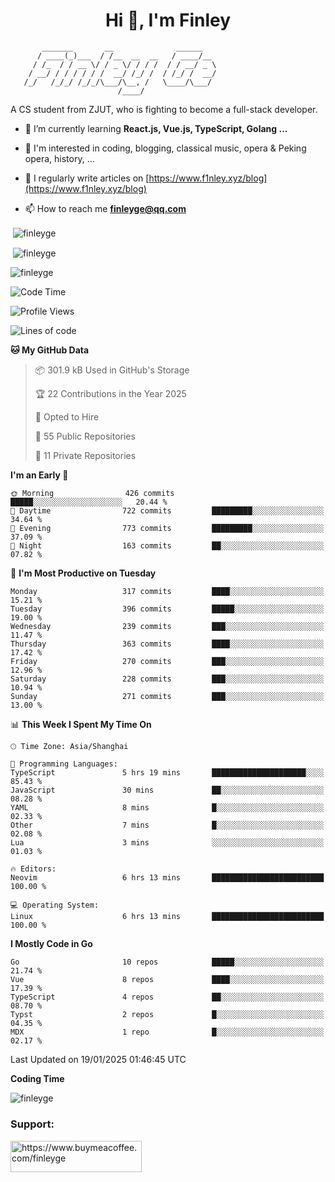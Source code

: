 <h1 align="center">Hi 👋, I'm Finley</h1>

```text
       _______       __              ______   
      / ____(_)___  / /__  __  __   / ____/__ 
     / /_  / / __ \/ / _ \/ / / /  / / __/ _ \
    / __/ / / / / / /  __/ /_/ /  / /_/ /  __/
   /_/   /_/_/ /_/_/\___/\__, /   \____/\___/
                        /____/                
```

<p align="left">

A CS student from ZJUT,
who is fighting to become a full-stack developer.

</p>

<p align="left">

- 🌱 I’m currently learning **React.js, Vue.js, TypeScript, Golang ...**

- 🧠 I'm interested in coding, blogging, classical music, opera & Peking opera, history, ...

- 📝 I regularly write articles on [https://www.f1nley.xyz/blog](https://www.f1nley.xyz/blog)

- 📫 How to reach me **finleyge@qq.com**

</p>

<p>&nbsp;<img align="center" src="https://github-readme-stats.vercel.app/api/top-langs/?username=finleyge&show_icons=true&locale=en&hide=javascript,html,tex" alt="finleyge" /></p>

<p>&nbsp;<img align="center" src="https://github-readme-stats.vercel.app/api?username=finleyge&show_icons=true&locale=en" alt="finleyge" /></p>

<p><img align="center" src="https://github-readme-streak-stats.herokuapp.com/?user=finleyge&" alt="finleyge" /></p>

<!--START_SECTION:waka-->
![Code Time](http://img.shields.io/badge/Code%20Time-2%2C051%20hrs%2012%20mins-blue)

![Profile Views](http://img.shields.io/badge/Profile%20Views-0-blue)

![Lines of code](https://img.shields.io/badge/From%20Hello%20World%20I%27ve%20Written-1.4%20million%20lines%20of%20code-blue)

**🐱 My GitHub Data** 

> 📦 301.9 kB Used in GitHub's Storage 
 > 
> 🏆 22 Contributions in the Year 2025
 > 
> 💼 Opted to Hire
 > 
> 📜 55 Public Repositories 
 > 
> 🔑 11 Private Repositories 
 > 
**I'm an Early 🐤** 

```text
🌞 Morning                426 commits         █████░░░░░░░░░░░░░░░░░░░░   20.44 % 
🌆 Daytime                722 commits         █████████░░░░░░░░░░░░░░░░   34.64 % 
🌃 Evening                773 commits         █████████░░░░░░░░░░░░░░░░   37.09 % 
🌙 Night                  163 commits         ██░░░░░░░░░░░░░░░░░░░░░░░   07.82 % 
```
📅 **I'm Most Productive on Tuesday** 

```text
Monday                   317 commits         ████░░░░░░░░░░░░░░░░░░░░░   15.21 % 
Tuesday                  396 commits         █████░░░░░░░░░░░░░░░░░░░░   19.00 % 
Wednesday                239 commits         ███░░░░░░░░░░░░░░░░░░░░░░   11.47 % 
Thursday                 363 commits         ████░░░░░░░░░░░░░░░░░░░░░   17.42 % 
Friday                   270 commits         ███░░░░░░░░░░░░░░░░░░░░░░   12.96 % 
Saturday                 228 commits         ███░░░░░░░░░░░░░░░░░░░░░░   10.94 % 
Sunday                   271 commits         ███░░░░░░░░░░░░░░░░░░░░░░   13.00 % 
```


📊 **This Week I Spent My Time On** 

```text
🕑︎ Time Zone: Asia/Shanghai

💬 Programming Languages: 
TypeScript               5 hrs 19 mins       █████████████████████░░░░   85.43 % 
JavaScript               30 mins             ██░░░░░░░░░░░░░░░░░░░░░░░   08.28 % 
YAML                     8 mins              █░░░░░░░░░░░░░░░░░░░░░░░░   02.33 % 
Other                    7 mins              █░░░░░░░░░░░░░░░░░░░░░░░░   02.08 % 
Lua                      3 mins              ░░░░░░░░░░░░░░░░░░░░░░░░░   01.03 % 

🔥 Editors: 
Neovim                   6 hrs 13 mins       █████████████████████████   100.00 % 

💻 Operating System: 
Linux                    6 hrs 13 mins       █████████████████████████   100.00 % 
```

**I Mostly Code in Go** 

```text
Go                       10 repos            █████░░░░░░░░░░░░░░░░░░░░   21.74 % 
Vue                      8 repos             ████░░░░░░░░░░░░░░░░░░░░░   17.39 % 
TypeScript               4 repos             ██░░░░░░░░░░░░░░░░░░░░░░░   08.70 % 
Typst                    2 repos             █░░░░░░░░░░░░░░░░░░░░░░░░   04.35 % 
MDX                      1 repo              █░░░░░░░░░░░░░░░░░░░░░░░░   02.17 % 
```




 Last Updated on 19/01/2025 01:46:45 UTC
<!--END_SECTION:waka-->
**Coding Time**
<p>
       <img align="center" src="https://wakatime.com/share/@1f267603-cf28-47c9-a32c-2753500710e7/96d852e9-5832-42ff-acaa-a48a5371ba9d.svg" alt="finleyge" />
</p>

</p>


<h3 align="left">Support:</h3>

<p align="left">

<a href="https://www.buymeacoffee.com/finleyge"> <img align="left" src="https://cdn.buymeacoffee.com/buttons/v2/default-yellow.png" height="50" width="210" alt="https://www.buymeacoffee.com/finleyge" />

</a>
</p>
